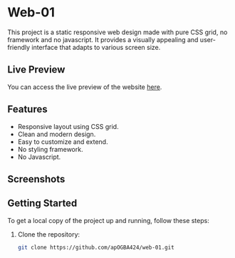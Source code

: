 # Web-01

This project is a static responsive web design made with pure CSS grid, no framework and no javascript. It provides a visually appealing and user-friendly interface that adapts to various screen size.

## Live Preview

You can access the live preview of the website [here](https://codepen.io/paxbond01/full/LYXxJmO).

## Features

- Responsive layout using CSS grid.
- Clean and modern design.
- Easy to customize and extend.
- No styling framework.
- No Javascript.

## Screenshots

<!-- ![Screenshot 1](/screenshots/screenshot1.png) -->

## Getting Started

To get a local copy of the project up and running, follow these steps:

1. Clone the repository:

   ```bash
   git clone https://github.com/apOGBA424/web-01.git
